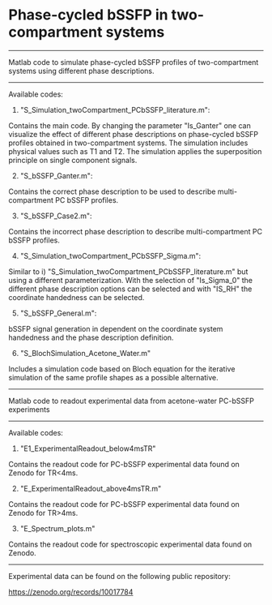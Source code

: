 # Phase-cycled bSSFP in two-compartment systems
**********
Matlab code to simulate phase-cycled bSSFP profiles of two-compartment systems using different phase descriptions.

**********
Available codes: 

1) "S_Simulation_twoCompartment_PCbSSFP_literature.m":

Contains the main code. By changing the parameter "Is_Ganter" one can visualize the effect of different phase descriptions on phase-cycled bSSFP profiles obtained in two-compartment systems. The simulation includes physical values such as T1 and T2. The simulation applies the superposition principle on single component signals.

2) "S_bSSFP_Ganter.m":

Contains the correct phase description to be used to describe multi-compartment PC bSSFP profiles. 

3) "S_bSSFP_Case2.m":

Contains the incorrect phase description to describe multi-compartment PC bSSFP profiles. 

4) "S_Simulation_twoCompartment_PCbSSFP_Sigma.m":

Similar to i) "S_Simulation_twoCompartment_PCbSSFP_literature.m" but using a different parameterization. With the selection of "Is_Sigma_0"  the different phase description options can be selected and with  "IS_RH" the coordinate handedness can be selected.

5) "S_bSSFP_General.m":

bSSFP signal generation in dependent on the coordinate system handedness and the phase description definition. 

6) "S_BlochSimulation_Acetone_Water.m"

Includes a simulation code based on Bloch equation for the iterative simulation of the same profile shapes as a possible alternative.

**********
Matlab code to readout experimental data from acetone-water PC-bSSFP experiments

**********
Available codes: 

1) "E1_ExperimentalReadout_below4msTR"

Contains the readout code for PC-bSSFP experimental data found on Zenodo for TR<4ms.

2) "E_ExperimentalReadout_above4msTR.m"

Contains the readout code for PC-bSSFP experimental data found on Zenodo for TR>4ms.

3) "E_Spectrum_plots.m"

Contains the readout code for spectroscopic experimental data found on Zenodo.

***********
Experimental data can be found on the following public repository: 

https://zenodo.org/records/10017784


